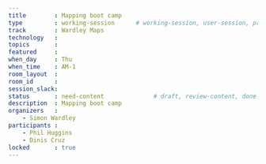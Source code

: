 ```yaml
---
title        : Mapping boot camp
type         : working-session      # working-session, user-session, product-session
track        : Wardley Maps
technology   :
topics       :
featured     :
when_day     : Thu
when_time    : AM-1
room_layout  :
room_id      :
session_slack: 
status       : need-content              # draft, review-content, done
description  : Mapping boot camp
organizers   :
    - Simon Wardley
participants :
    - Phil Huggins
    - Dinis Cruz
locked       : true
---
```



<!--(add intro)

## WHY

(...)

## What

(...)

## Outcomes

(...)

## References

(...)


## Previous-->

